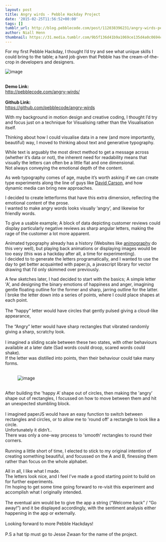 ```yaml
---
layout: post
title: Angry wirds - Pebble Hackday Project
date: '2015-02-25T11:56:52+00:00'
tags: []
tumblr_url: http://blog.pebblecode.com/post/112038396231/angry-wirds-pebble-hackday-project
author: Niall Henn
thumbnail: https://31.media.tumblr.com/9b5f136d41b9a1069ce135d4a0c0694c/tumblr_inline_njij9oJdK91rvocwd.gif
---
```


For my first Pebble Hackday, I thought I&rsquo;d try and see what unique skills I could bring to the table; a hard job given that Pebble has the cream-of-the-crop in developers and designers.

<img src="https://31.media.tumblr.com/9b5f136d41b9a1069ce135d4a0c0694c/tumblr_inline_njij9oJdK91rvocwd.gif" alt="image"/>

<p><br/><b>Demo Link:</b><br/><a href="http://pebblecode.com/angry-wirds/">http://pebblecode.com/angry-wirds/</a><br/><br/><b>Github Link:</b><br/><a href="https://github.com/pebblecode/angry-wirds">https://github.com/pebblecode/angry-wirds</a>



With my background in motion design and creative coding, I thought I&rsquo;d try and focus just on a technique for Visualising rather than the Visualisation itself.</p><p>Thinking about how I could visualise data in a new (and more importantly, beautiful) way, I moved to thinking about text and generative typography.</p><p>While text is arguably the most direct method to get a message across (whether it&rsquo;s data or not), the inherent need for readability means that visually the letters can often be a little flat and one dimensional.<br/>Not always conveying the emotional depth of the content.</p><p>As web typography comes of age, maybe it&rsquo;s worth asking if we can create type experiments along the line of guys like <a href="https://www.google.co.uk/search?q=david+carson&amp;es_sm=91&amp;source=lnms&amp;tbm=isch&amp;sa=X&amp;ei=6rzYVMWZOcrcaonEgPAL&amp;ved=0CAgQ_AUoAQ&amp;biw=1285&amp;bih=970&amp;dpr=2">David Carson</a>, and how dynamic media can bring new approaches.</p><p>I decided to create letterforms that have this extra dimension, reflecting the emotional content of the prose.<br/>I wanted to make angry words looks visually &lsquo;angry&rsquo;, and likewise for friendly words.</p><p>To give a usable example; A block of data depicting customer reviews could display particularly negative reviews as sharp angular letters, making the rage of the customer a lot more apparent.</p><p>Animated typography already has a history (Websites like <a href="http://animography.net/">animography</a> do this very well), but playing back animations or displaying images would be too easy (this was a hackday after all, a time for experimenting).<br/>I decided to to generate the letters programatically, and I wanted to use the day to get better acquainted with paper.js, a javascript library for vector drawing that I&rsquo;d only skimmed over previously.</p><p>A few sketches later, I had decided to start with the basics; A simple letter 'A&rsquo;, and designing the binary emotions of happiness and anger, imagining gentle floating outline for the former and sharp, jarring outline for the latter.<br/>I broke the letter down into a series of points, where I could place shapes at each point.<br/><br/>The &ldquo;happy&rdquo; letter would have circles that gently pulsed giving a cloud-like appearance,<br/><br/>The &ldquo;Angry&rdquo; letter would have sharp rectangles that vibrated randomly giving a sharp, scratchy look.<br/><br/>I imagined a sliding scale between these two states, with other behaviours available at a later date (Sad words could droop, scared words could shake).<br/>If the letter was distilled into points, then their behaviour could take many forms.<br/><br/></p><figure><img src="https://31.media.tumblr.com/6131ca20fa034be688b030878955b992/tumblr_inline_njiij3EmBJ1rvocwd.jpg" alt="image"/></figure><p><br/>After building the 'happy A&rsquo; shape out of circles, then making the 'angry&rsquo; shape out of rectangles, I focussed on how to move between them and hit an unexpected stumbling block.<br/><br/>I imagined paperJS would have an easy function to switch between rectangles and circles, or to allow me to 'round off&rsquo; a rectangle to look like a circle.<br/>Unfortunately it didn&rsquo;t..<br/>There was only a one-way process to 'smooth&rsquo; rectangles to round their corners.<br/><br/>Running a little short of time, I elected to stick to my original intention of creating something beautiful, and focussed on the A and B, finessing them rather than focus on the whole alphabet.</p><p>All in all, I like what I made.<br/>The letters look nice, and I feel I&rsquo;ve made a good starting point to build on for further experiments.<br/>I&rsquo;m hoping to get some time going forward to re-visit this experiment and accomplish what I originally intended.<br/><br/>The eventual aim would be to give the app a string (&ldquo;Welcome back&rdquo; / &ldquo;Go away!&rdquo;) and it be displayed accordingly, with the sentiment analysis either happening in the app or externally.<br/><br/>Looking forward to more Pebble Hackdays!<br/><br/>P.S a hat tip must go to Jesse Zwaan for the name of the project.<br/><br/></p>
